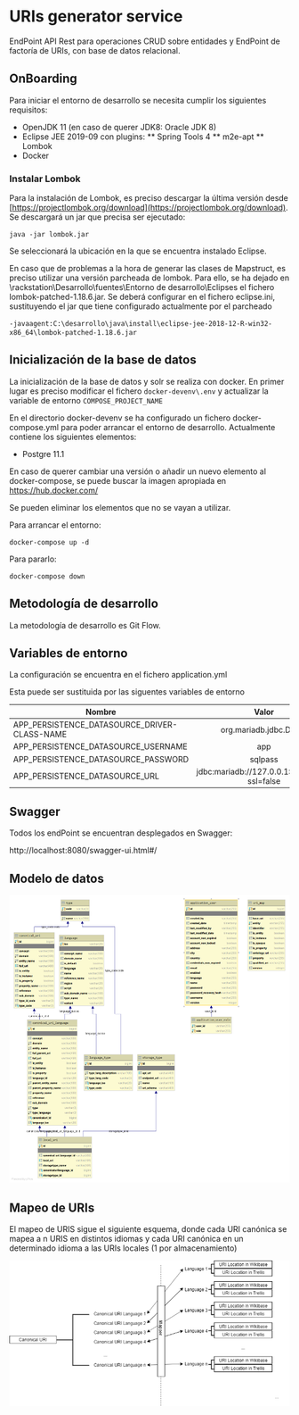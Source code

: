 # URIs generator service
EndPoint API Rest para operaciones CRUD sobre entidades y EndPoint de factoría de URIs, con base de datos relacional.

## OnBoarding

Para iniciar el entorno de desarrollo se necesita cumplir los siguientes requisitos:

* OpenJDK 11 (en caso de querer JDK8: Oracle JDK 8)
* Eclipse JEE 2019-09 con plugins:
** Spring Tools 4
** m2e-apt
** Lombok
* Docker

### Instalar Lombok

Para la instalación de Lombok, es preciso descargar la última versión desde [https://projectlombok.org/download](https://projectlombok.org/download). Se descargará un jar que precisa ser ejecutado:

	java -jar lombok.jar

Se seleccionará la ubicación en la que se encuentra instalado Eclipse.

En caso que de problemas a la hora de generar las clases de Mapstruct, es preciso utilizar una versión parcheada de lombok. Para ello, se ha dejado en \\rackstation\Desarrollo\fuentes\Entorno de desarrollo\Eclipses el fichero lombok-patched-1.18.6.jar. Se deberá configurar en el fichero eclipse.ini, sustituyendo el jar que tiene configurado actualmente por el parcheado

```
-javaagent:C:\desarrollo\java\install\eclipse-jee-2018-12-R-win32-x86_64\lombok-patched-1.18.6.jar
```

## Inicialización de la base de datos

La inicialización de la base de datos y solr se realiza con docker. En primer lugar es preciso modificar el fichero ```docker-devenv\.env``` y actualizar la variable de entorno ```COMPOSE_PROJECT_NAME```

En el directorio docker-devenv se ha configurado un fichero docker-compose.yml para poder arrancar el entorno de desarrollo. Actualmente contiene los siguientes elementos:

* Postgre 11.1

En caso de querer cambiar una versión o añadir un nuevo elemento al docker-compose, se puede buscar la imagen apropiada en https://hub.docker.com/

Se pueden eliminar los elementos que no se vayan a utilizar.

Para arrancar el entorno:

	docker-compose up -d

Para pararlo:

	docker-compose down

## Metodología de desarrollo

La metodología de desarrollo es Git Flow.

## Variables de entorno

La configuración se encuentra en el fichero application.yml

Esta puede ser sustituida por las siguentes variables de entorno

| Nombre | Valor |
|--------|:-----:|
| APP_PERSISTENCE_DATASOURCE_DRIVER-CLASS-NAME | org.mariadb.jdbc.Driver  |
| APP_PERSISTENCE_DATASOURCE_USERNAME | app  |
| APP_PERSISTENCE_DATASOURCE_PASSWORD | sqlpass  |
| APP_PERSISTENCE_DATASOURCE_URL | jdbc:mariadb://127.0.0.1:3307/app?ssl=false  |


## Swagger

Todos los endPoint se encuentran desplegados en Swagger:

http://localhost:8080/swagger-ui.html#/

## Modelo de datos

 ![model](./images/model_data.png)

 ## Mapeo de URIs

El mapeo de URIS sigue el siguiente esquema, donde cada URI canónica se mapea a n URIS en distintos idiomas y cada URI canónica en un determinado idioma a las URIs locales (1 por almacenamiento)



 ![mapper_url](./images/multi_languege_map_language.png)

  

 
